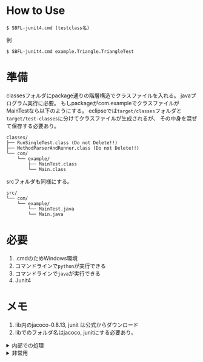 # How to Use

``` console
$ SBFL-junit4.cmd (testclass名)
```

例
```console
$ SBFL-junit4.cmd example.Triangle.TriangleTest
```

# 準備

classesフォルダにpackage通りの階層構造でクラスファイルを入れる。
javaプログラム実行に必要。
もしpackageがcom.exampleでクラスファイルがMainTestなら以下のようにする。
eclipseでは`target/classes`フォルダと`target/test-classes`に分けてクラスファイルが生成されるが、
その中身を混ぜて保存する必要あり。

```
classes/
├── RunSingleTest.class (Do not Delete!!)
├── MethodParserAndRunner.class (Do not Delete!!)
└── com/
    └── example/
        ├── MainTest.class
        └── Main.class
```

srcフォルダも同様にする。

```
src/
└── com/
    └── example/
        └── MainTest.java
        └── Main.java
```


# 必要
1. .cmdのためWindows環境
2. コマンドラインで`python`が実行できる
3. コマンドラインで`java`が実行できる
4. Junit4

# メモ

1. lib内のjacoco-0.8.13, junit は公式からダウンロード
2. libでのフォルダ名はjacoco, junitにする必要あり。

<details><summary>内部での処理</summary>

1. class ファイル src ファイルは何かしらの手段で準備する
    - testのclassファイルも必要
    - eclipseではjavaを保存した瞬間に自動で対応するclassesファイルがtarget/classesに生成されるのでそれを使う
2. 一時ファイルを置くフォルダの生成、引数の確認
    - `SBFL_junit4.cmd`が担当。
3. testファイルからメソッド名を抽出
    - `MethodParserAndRunner.class`が担当(junit4依存)
    - `@test`アノテーションの付いたメソッド名を取り出す
    - メソッド名とクラス名から`xml_maker_junit4.cmd`を起動
4. 各テストのメソッドごとのカバレッジを計測
    - `xml_maker_junit4.cmd`が担当。
    - カバレッジデータである .exec を _メソッドごと_ に生成
        - JUnit 4 : デフォルトパッケージとして`RunSingleTest.class`を用意し、個別にクラスとメソッドを指定して実行
            - `JUnitCore().run(request)`が自動で`@BeforeClass`なども実行してくれる
        - Junit 5 : 未作成
    - .execから.xmlを作成
        - `RunSingleTest`の返り値でテストのpass, failを判定
        - pass, failに応じて.xmlの格納場所の変更
5. nf,ef,np,ep,suspeciousの計算
    - xmlファイルのデータを各クラスの行ごとのカバレッジ(boolean)に変換
        - `XmlAnalyzer.py`が担当
        - `/MethodParserAndRunner.java`,`/RunSingleTest.java`,末尾が`Test.java`で終わるファイルのカバレッジをここで無視する。
    - xmlファイルを探索して`XmlAnalyzer.py`を呼び出し、行ごとの実行回数(int)に変換
        - `LineExcutionCounter.py`が担当
    - 行ごとの実行回数からep,ef,np,nfを計算
        - `SBFL_base.py`が担当
        - CSVへの書き出しなども行う
    - suspeciousの計算
        - `SBFL_Oshiai.py`が担当
        - `SBFL_Oshiai.py`は`SBFL_base.py`の継承クラス

</details>

<details><summary>非常用</summary>

cdは一番上のディレクトリ。
`RunSingleTest.java`の再コンパイルコマンド

```console
$ javac -d classes -cp lib/junit/junit-4.13.2.jar src/RunSingleTest.java
```

`MethodParserAndRunner.java`の再コンパイルコマンド

```console
$ javac -d classes -cp lib/junit/junit-4.13.2.jar src/MethodParserAndRunner.java
```


</details>
